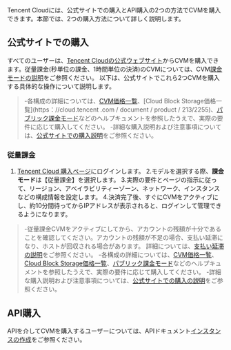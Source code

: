 Tencent Cloudには、公式サイトでの購入とAPI購入の2つの方法でCVMを購入できます。本節では、2つの購入方法について詳しく説明します。

## 公式サイトでの購入

すべてのユーザーは、[Tencent Cloudの公式ウェブサイト](http://manage.qcloud.com/shoppingcart/shop.php?tab=cvm)からCVMを購入できます。従量課金(秒単位の課金、1時間単位の決済)のCVMについては、CVM[課金モードの説明](https://intl.cloud.tencent.com/document/product/213/2180)をご参照ください。
以下は、公式サイトでこれら2つCVMを購入する具体的な操作について説明します。

> 
>-各構成の詳細については、[CVM価格一覧](https://cloud.tencent.com/document/product/213/2176)、[Cloud Block Storage価格一覧](https：//cloud.tencent .com / document / product / 213/2255)、[パブリック課金モード](https://intl.intl.cloud.tencent.com/document/product/213/10578)などのヘルプキュメントを参照したうえで、実際の要件に応じて購入してください。
>-詳細な購入説明および注意事項については、[公式サイトでの購入説明](https://intl.intl.cloud.tencent.com/document/product/213/6998)をご参照ください。

### 従量課金
 
1. [Tencent Cloud 購入ページ](http://manage.qcloud.com/shoppingcart/shop.php?tab=cvm)にログインします。
2.モデルを選択する際、**課金モード**は【従量課金】を選択します。
3.実際の要件とページの指示に従って、リージョン、アベイラビリティーゾーン、ネットワーク、インスタンスなどの構成情報を設定します。
4.決済完了後、すぐにCVMをアクティブにし、約10分間待ってからIPアドレスが表示されると、ログインして管理できるようになります。

>
>-従量課金CVMをアクティブにしてから、アカウントの残額が十分であることを確認してください。アカウントの残額が不足の場合、支払い延滞になり、ホストが回収される場合があります。
>詳細については、[支払い延滞の説明](https://intl.cloud.tencent.com/document/product/213/2181)をご参照ください。
>-各構成の詳細については、[CVM価格一覧](https://cloud.tencent.com/document/product/213/2176)、[Cloud Block Storage価格一覧](https://cloud.tencent.com/document/product/213/2255)、[パブリック課金モード](https://intl.intl.cloud.tencent.com/document/product/213/10578)などのヘルプキュメントを参照したうえで、実際の要件に応じて購入してください。
>-詳細な購入説明および注意事項については、[公式サイトでの購入の説明](https://intl.intl.cloud.tencent.com/document/product/213/6998)をご参照ください。

## API購入
APIを介してCVMを購入するユーザーについては、APIドキュメント[インスタンスの作成](https://cloud.tencent.com/document/api/213/15730)をご参照ください。

